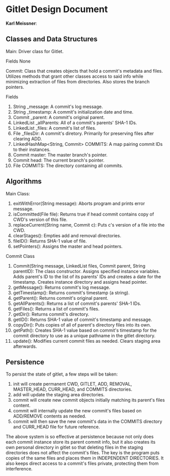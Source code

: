 # Gitlet Design Document

**Karl Meissner**:

## Classes and Data Structures
Main:
Driver class for Gitlet.

Fields
None

Commit:
Class that creates objects that hold a commit's metadata and files. Utilizes methods that grant other classes access to said info while minimizing extraction of files from directories. Also stores the branch pointers.

Fields
1. String _message: A commit's log message.
2. String _timestamp: A commit's initialization date and time.
3. Commit _parent: A commit's original parent.
4. LinkedList<String> _allParents: All of a commit's parents' SHA-1 IDs.
5. LinkedList<File> _files: A commit's list of files.
6. File _filesDir: A commit's diretory. Primarily for preserving files after clearing ADD.
7. LinkedHashMap<String, Commit> COMMITS: A map pairing commit IDs to their instances.
8. Commit master: The master branch's pointer.
9. Commit head: The current branch's pointer.
10. File COMMITS: The directory containing all commits.

## Algorithms
Main Class:
1. exitWithError(String message): Aborts program and prints error message.
2. isCommitted(File file): Returns true if head commit contains copy of CWD's version of this file.
3. replaceCurrent(String name, Commit c): Puts c's version of a file into the CWD.
4. clearStages(): Empties add and removal directories.
5. fileID(): Returns SHA-1 value of file.
6. setPointers(): Assigns the master and head pointers. 

Commit Class
1. Commit(String message, LinkedList<File> files, Commit parent, String parentID): The class constructor. Assigns specified instance variables. Adds parent's ID to the list of its parents' IDs and creates a date for the timestamp. Creates instance directory and assigns head pointer.
2. getMessage(): Returns commit's log message.
3. getTimestamp(): Returns commit's timestamp (a string).
4. getParent(): Returns commit's original parent.
5. getAllParents(): Returns a list of commit's parents' SHA-1 IDs.
6. getFiles(): Returns a list of commit's files.
7. getDir(): Returns commit's directory.
8. getID(): Returns SHA-1 value of commit's timestamp and message.
9. copyDir(): Puts copies of all of parent's directory files into its own.
10. getPath(): Creates SHA-1 value based on commit's timestamp for the commit directory to use as a unique pathname in the gitlet directory.
11. update(): Modifies current commit files as needed. Clears staging area afterwards.

## Persistence
To persist the state of gitlet, a few steps will be taken:

1. init will create permanent CWD, GITLET, ADD, REMOVAL, MASTER_HEAD, CURR_HEAD, and COMMITS directories.
2. add will update the staging area directories.
3. commit will create new commit objects initially matching its parent's files content.
4. commit will internally update the new commit's files based on ADD/REMOVE contents as needed.
5. commit will then save the new commit's data in the COMMITS directory and CURR_HEAD file for future reference.

The above system is so effective at persistence because not only does each commit instance store its parent commit info, but it also creates its own personal directory in gitlet so that deleting files in the staging directories does not affect the commit's files. The key is the program puts copies of the same files and places them in INDEPENDENT DIRECTORIES. It also keeps direct access to a commit's files private, protecting them from interference.